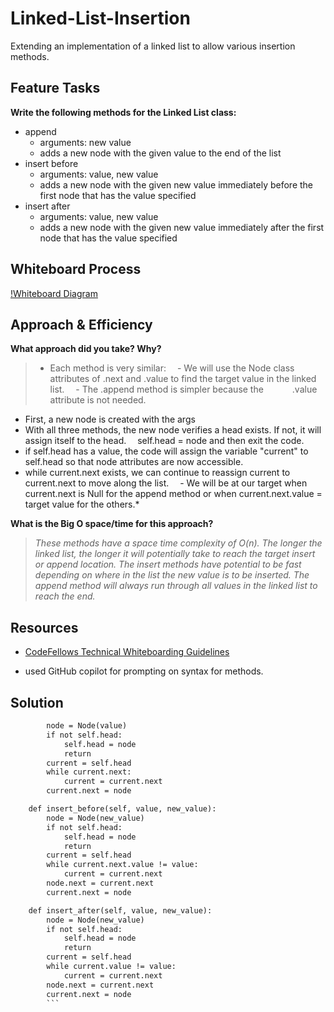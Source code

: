 # Linked-List-Insertion

Extending an implementation of a linked list to allow various insertion methods.

## Feature Tasks

**Write the following methods for the Linked List class:**

- append
  - arguments: new value
  - adds a new node with the given value to the end of the list
- insert before
  - arguments: value, new value
  - adds a new node with the given new value immediately before the first node that has the value specified
- insert after
  - arguments: value, new value
  - adds a new node with the given new value immediately after the first node that has the value specified

## Whiteboard Process

[!Whiteboard Diagram](cc06_whiteboard.jpg)

## Approach & Efficiency

**What approach did you take? Why?**

>* Each method is very similar:
 - We will use the Node class attributes of .next and .value to find the target value in the linked list.
 - The .append method is simpler because the    .value attribute is not needed.
- First, a new node is created with the args
- With all three methods, the new node verifies a head exists. If not, it will assign itself to the head.
 self.head = node and then exit the code.
- if self.head has a value, the code will assign the variable "current" to self.head so that node attributes are now accessible.
- while current.next exists, we can continue to reassign current to current.next to move along the list.
 - We will be at our target when current.next is Null for the append method or when current.next.value = target value for the others.*

**What is the Big O space/time for this approach?**

>*These methods have a space time complexity of O(n). The longer the linked list, the longer it will potentially take to reach the target insert or append location.  The insert methods have potential to be fast depending on where in the list the new value is to be inserted. The append method will always run through all values in the linked list to reach the end.*

## Resources

- [CodeFellows Technical Whiteboarding Guidelines](https://codefellows.github.io/common_curriculum/challenges/code/whiteboarding)

- used GitHub copilot for prompting on syntax for methods.

## Solution

```def append(self, value):
        node = Node(value)
        if not self.head:
            self.head = node
            return
        current = self.head
        while current.next:
            current = current.next
        current.next = node

    def insert_before(self, value, new_value):
        node = Node(new_value)
        if not self.head:
            self.head = node
            return
        current = self.head
        while current.next.value != value:
            current = current.next
        node.next = current.next
        current.next = node

    def insert_after(self, value, new_value):
        node = Node(new_value)
        if not self.head:
            self.head = node
            return
        current = self.head
        while current.value != value:
            current = current.next
        node.next = current.next
        current.next = node
        ```
